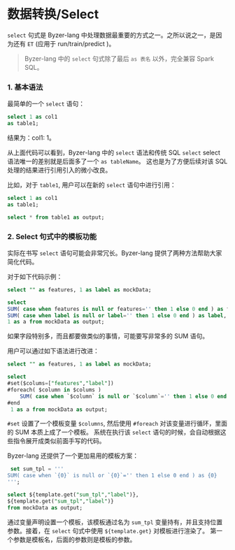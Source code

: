 # 数据转换/Select

`select` 句式是 Byzer-lang 中处理数据最重要的方式之一。之所以说之一，是因为还有 `ET` (应用于 run/train/predict )。

> Byzer-lang 中的 `select` 句式除了最后 `as 表名` 以外，完全兼容 Spark SQL。

### 1. 基本语法

最简单的一个 `select` 语句：

```sql
select 1 as col1 
as table1;
```

结果为：col1: 1。

从上面代码可以看到，Byzer-lang 中的 `select` 语法和传统 SQL `select` select 语法唯一的差别就是后面多了一个 `as tableName`。
这也是为了方便后续对该 SQL 处理的结果进行引用引入的微小改良。

比如，对于 `table1`, 用户可以在新的 `select` 语句中进行引用：

```sql
select 1 as col1 
as table1;

select * from table1 as output;
```


### 2. Select 句式中的模板功能

实际在书写 `select` 语句可能会非常冗长。Byzer-lang 提供了两种方法帮助大家简化代码。

对于如下代码示例：

```sql
select "" as features, 1 as label as mockData;

select 
SUM( case when features is null or features='' then 1 else 0 end ) as features,
SUM( case when label is null or label='' then 1 else 0 end ) as label,
1 as a from mockData as output;
```

如果字段特别多，而且都要做类似的事情，可能要写非常多的 SUM 语句。

用户可以通过如下语法进行改进：

```sql
select "" as features, 1 as label as mockData;

select 
#set($colums=["features","label"])
#foreach( $column in $colums )
    SUM( case when `$column` is null or `$column`='' then 1 else 0 end ) as $column,
#end
 1 as a from mockData as output;
```

`#set` 设置了一个模板变量 `$columns`, 然后使用 `#foreach` 对该变量进行循环，里面的 SUM 本质上成了一个模板。
系统在执行该 `select` 语句的时候，会自动根据这些指令展开成类似前面手写的代码。

Byzer-lang 还提供了一个更加易用的模板方案：

```sql
 set sum_tpl = '''
SUM( case when `{0}` is null or `{0}`='' then 1 else 0 end ) as {0}
''';

select ${template.get("sum_tpl","label")},
${template.get("sum_tpl","label")}
from mockData as output;
```

通过变量声明设置一个模板，该模板通过名为 `sum_tpl` 变量持有，并且支持位置参数。接着，在 `select` 句式中使用 `${template.get}` 对模板进行渲染了。
第一个参数是模板名，后面的参数则是模板的参数。

